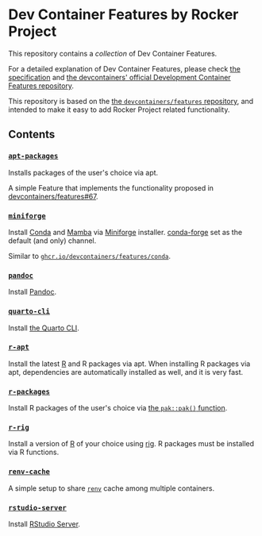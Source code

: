 # Dev Container Features by Rocker Project

This repository contains a _collection_ of Dev Container Features.

For a detailed explanation of Dev Container Features,
please check [the specification](https://containers.dev/implementors/features/) and
[the devcontainers' official Development Container Features repository](https://github.com/devcontainers/features).

This repository is based on the [the `devcontainers/features` repository](https://github.com/devcontainers/features),
and intended to make it easy to add Rocker Project related functionality.

## Contents

### [`apt-packages`](src/apt-packages/README.md)

Installs packages of the user's choice via apt.

A simple Feature that implements the functionality proposed in
[devcontainers/features#67](https://github.com/devcontainers/features/issues/67).

### [`miniforge`](src/miniforge/README.md)

Install [Conda](https://docs.conda.io) and [Mamba](https://mamba.readthedocs.io)
via [Miniforge](https://github.com/conda-forge/miniforge) installer.
[conda-forge](https://conda-forge.org/) set as the default (and only) channel.

Similar to
[`ghcr.io/devcontainers/features/conda`](https://github.com/devcontainers/features/blob/main/src/conda/README.md).

### [`pandoc`](src/pandoc/README.md)

Install [Pandoc](https://pandoc.org/).

### [`quarto-cli`](src/quarto-cli/README.md)

Install [the Quarto CLI](https://quarto.org/).

### [`r-apt`](src/r-apt/README.md)

Install the latest [R](https://www.r-project.org/) and R packages via apt.
When installing R packages via apt, dependencies are automatically installed as well, and it is very fast.

### [`r-packages`](src/r-packages/README.md)

Install R packages of the user's choice via [the `pak::pak()` function](https://pak.r-lib.org/reference/pak.html).

### [`r-rig`](src/r-rig/README.md)

Install a version of [R](https://www.r-project.org/) of your choice using [rig](https://github.com/r-lib/rig).
R packages must be installed via R functions.

### [`renv-cache`](src/renv-cache/README.md)

A simple setup to share [`renv`](https://rstudio.github.io/renv/) cache among multiple containers.

### [`rstudio-server`](src/rstudio-server/README.md)

Install [RStudio Server](https://posit.co/products/open-source/rstudio-server/).
